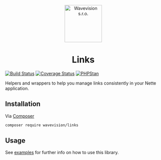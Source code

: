 <p align="center"><a href="https://github.com/wavevision"><img alt="Wavevision s.r.o." src="https://wavevision.com/images/wavevision-logo.png" width="120" /></a></p>
<h1 align="center">Links</h1>

[![Build Status](https://travis-ci.org/wavevision/links.svg?branch=master)](https://travis-ci.org/wavevision/links)
[![Coverage Status](https://coveralls.io/repos/github/wavevision/links/badge.svg?branch=master)](https://coveralls.io/github/wavevision/links?branch=master)
[![PHPStan](https://img.shields.io/badge/style-level%20max-brightgreen.svg?label=phpstan)](https://github.com/phpstan/phpstan)

Helpers and wrappers to help you manage links consistently in your Nette application.

## Installation

Via [Composer](https://getcomposer.org)

```bash
composer require wavevision/links
```

## Usage

See [examples](./examples) for further info on how to use this library.
